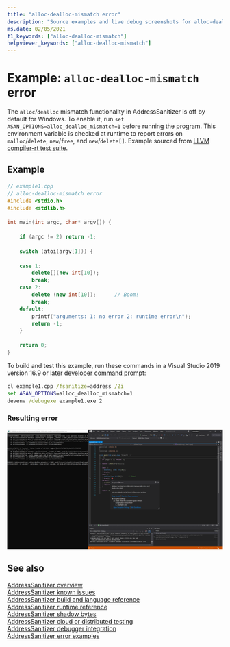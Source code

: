 ```yaml
---
title: "alloc-dealloc-mismatch error"
description: "Source examples and live debug screenshots for alloc-dealloc-mismatch errors."
ms.date: 02/05/2021
f1_keywords: ["alloc-dealloc-mismatch"]
helpviewer_keywords: ["alloc-dealloc-mismatch"]
---
```


# Example: `alloc-dealloc-mismatch` error

The `alloc`/`dealloc` mismatch functionality in AddressSanitizer is off by default for Windows. To enable it, run `set ASAN_OPTIONS=alloc_dealloc_mismatch=1` before running the program. This environment variable is checked at runtime to report errors on `malloc`/`delete`, `new`/`free`, and `new`/`delete[]`. Example sourced from [LLVM compiler-rt test suite](https://github.com/llvm/llvm-project/tree/main/compiler-rt/test/asan/TestCases).

## Example

```cpp
// example1.cpp
// alloc-dealloc-mismatch error
#include <stdio.h>
#include <stdlib.h>

int main(int argc, char* argv[]) {

    if (argc != 2) return -1;

    switch (atoi(argv[1])) {

    case 1:
        delete[](new int[10]);
        break;
    case 2:
        delete (new int[10]);      // Boom!
        break;
    default:
        printf("arguments: 1: no error 2: runtime error\n");
        return -1;
    }

    return 0;
}
```

To build and test this example, run these commands in a Visual Studio 2019 version 16.9 or later [developer command prompt](../build/building-on-the-command-line.md#developer_command_prompt_shortcuts):

```cmd
cl example1.cpp /fsanitize=address /Zi
set ASAN_OPTIONS=alloc_dealloc_mismatch=1
devenv /debugexe example1.exe 2
```

### Resulting error

![Screenshot of debugger displaying error in example1](media/alloc-dealloc-mismatch-example1.png)

## See also

[AddressSanitizer overview](./asan.md)\
[AddressSanitizer known issues](./asan-known-issues.md)\
[AddressSanitizer build and language reference](./asan-building.md)\
[AddressSanitizer runtime reference](./asan-runtime.md)\
[AddressSanitizer shadow bytes](./asan-shadowbytes.md)\
[AddressSanitizer cloud or distributed testing](./asan-offline-crash-dumps.md)\
[AddressSanitizer debugger integration](./asan-debugger-integration.md)\
[AddressSanitizer error examples](./asan-examples.md)
